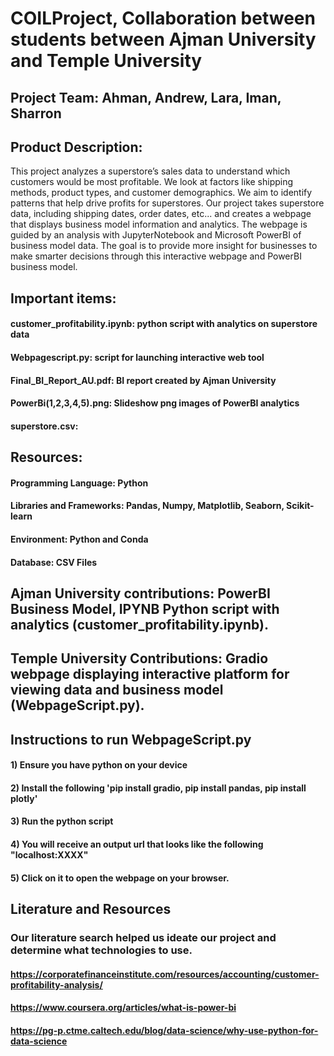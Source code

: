 # COILProject, Collaboration between students between Ajman University and Temple University

## Project Team: Ahman, Andrew, Lara, Iman, Sharron

## Product Description:
This project analyzes a superstore’s sales data to understand which customers would be most profitable. We look at factors like shipping methods, product types, and customer demographics. We aim to identify patterns that help drive profits for superstores. Our project takes superstore data, including shipping dates, order dates, etc... and creates a webpage that displays business model information and analytics. The webpage is guided by an analysis with JupyterNotebook and Microsoft PowerBI of business model data. The goal is to provide more insight for businesses to make smarter decisions through this interactive webpage and PowerBI business model.

## Important items:
#### customer_profitability.ipynb: python script with analytics on superstore data
#### Webpagescript.py: script for launching interactive web tool
#### Final_BI_Report_AU.pdf: BI report created by Ajman University
#### PowerBi(1,2,3,4,5).png: Slideshow png images of PowerBI analytics
#### superstore.csv: 

## Resources:
#### Programming Language: Python
#### Libraries and Frameworks: Pandas, Numpy, Matplotlib, Seaborn, Scikit-learn
#### Environment: Python and Conda
#### Database: CSV Files

## Ajman University contributions: PowerBI Business Model, IPYNB Python script with analytics (customer_profitability.ipynb).

## Temple University Contributions: Gradio webpage displaying interactive platform for viewing data and business model (WebpageScript.py).

## Instructions to run WebpageScript.py
#### 1) Ensure you have python on your device
#### 2) Install the following 'pip install gradio, pip install pandas, pip install plotly'
#### 3) Run the python script
#### 4) You will receive an output url that looks like the following "localhost:XXXX" 
#### 5) Click on it to open the webpage on your browser.

## Literature and Resources
### Our literature search helped us ideate our project and determine what technologies to use.
#### https://corporatefinanceinstitute.com/resources/accounting/customer-profitability-analysis/
#### https://www.coursera.org/articles/what-is-power-bi
#### https://pg-p.ctme.caltech.edu/blog/data-science/why-use-python-for-data-science

